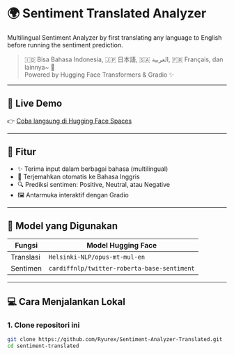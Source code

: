 # 🌍 Sentiment Translated Analyzer

Multilingual Sentiment Analyzer by first translating any language to English before running the sentiment prediction.

> 🇮🇩 Bisa Bahasa Indonesia, 🇯🇵 日本語, 🇸🇦 العربية, 🇫🇷 Français, dan lainnya~ 💖  
> Powered by Hugging Face Transformers & Gradio ✨

---

## 🚀 Live Demo
👉 [Coba langsung di Hugging Face Spaces](https://huggingface.co/spaces/Ryurex/sentiment-translated)

---

## 🎯 Fitur

- ✨ Terima input dalam berbagai bahasa (multilingual)
- 🔄 Terjemahkan otomatis ke Bahasa Inggris
- 🔍 Prediksi sentimen: Positive, Neutral, atau Negative
- 🖼️ Antarmuka interaktif dengan Gradio

---

## 🧠 Model yang Digunakan

| Fungsi           | Model Hugging Face |
|------------------|---------------------|
| Translasi        | `Helsinki-NLP/opus-mt-mul-en` |
| Sentimen         | `cardiffnlp/twitter-roberta-base-sentiment` |

---

## 💻 Cara Menjalankan Lokal

### 1. Clone repositori ini
```bash
git clone https://github.com/Ryurex/Sentiment-Analyzer-Translated.git
cd sentiment-translated
